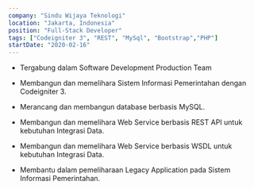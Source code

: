 ```yaml
---
company: "Sindu Wijaya Teknologi"
location: "Jakarta, Indonesia"
position: "Full-Stack Developer"
tags: ["Codeigniter 3", "REST", "MySql", "Bootstrap","PHP"]
startDate: "2020-02-16"
---
```


- Tergabung dalam Software Development Production Team</p>

* Membangun dan memelihara Sistem Informasi Pemerintahan dengan Codeigniter 3.</p>

* Merancang dan membangun database berbasis MySQL.</p>

* Membangun dan memelihara Web Service berbasis REST API untuk kebutuhan Integrasi Data.</p>

* Membangun dan memelihara Web Service berbasis WSDL untuk kebutuhan Integrasi Data.</p>

* Membantu dalam pemeliharaan Legacy Application pada Sistem Informasi Pemerintahan.</p>
